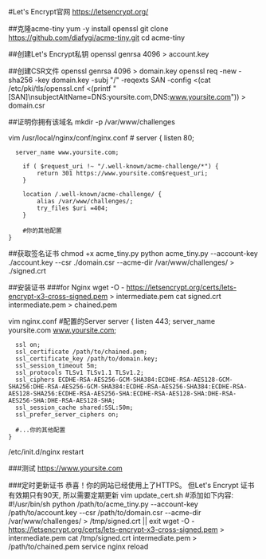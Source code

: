 #Let's Encrypt官网
https://letsencrypt.org/

##克隆acme-tiny
yum -y install openssl
git clone https://github.com/diafygi/acme-tiny.git
cd acme-tiny

##创建Let's Encrypt私钥
openssl genrsa 4096 > account.key

##创建CSR文件
openssl genrsa 4096 > domain.key
openssl req -new -sha256 -key domain.key -subj "/" -reqexts SAN -config <(cat /etc/pki/tls/openssl.cnf <(printf "[SAN]\nsubjectAltName=DNS:yoursite.com,DNS:www.yoursite.com")) > domain.csr

##证明你拥有该域名
mkdir -p /var/www/challenges

vim /usr/local/nginx/conf/nginx.conf #
	server {
	  listen  80;

	  server_name www.yoursite.com;

		if ( $request_uri !~ "/.well-known/acme-challenge/*") {
			return 301 https://www.yoursite.com$request_uri;
		}

		location /.well-known/acme-challenge/ {
			alias /var/www/challenges/;
			try_files $uri =404;
		}

		#你的其他配置
	}

##获取签名证书
chmod +x acme_tiny.py
python acme_tiny.py --account-key ./account.key --csr ./domain.csr --acme-dir /var/www/challenges/ > ./signed.crt


##安装证书
###for Nginx
wget -O - https://letsencrypt.org/certs/lets-encrypt-x3-cross-signed.pem > intermediate.pem
cat signed.crt intermediate.pem > chained.pem

vim nginx.conf #配置的Server
	server {
	  listen 443;
	  server_name yoursite.com www.yoursite.com;

	  ssl on;
	  ssl_certificate /path/to/chained.pem;
	  ssl_certificate_key /path/to/domain.key;
	  ssl_session_timeout 5m;
	  ssl_protocols TLSv1 TLSv1.1 TLSv1.2;
	  ssl_ciphers ECDHE-RSA-AES256-GCM-SHA384:ECDHE-RSA-AES128-GCM-SHA256:DHE-RSA-AES256-GCM-SHA384:ECDHE-RSA-AES256-SHA384:ECDHE-RSA-AES128-SHA256:ECDHE-RSA-AES256-SHA:ECDHE-RSA-AES128-SHA:DHE-RSA-AES256-SHA:DHE-RSA-AES128-SHA;
	  ssl_session_cache shared:SSL:50m;
	  ssl_prefer_server_ciphers on;

	  #...你的其他配置
	}

/etc/init.d/nginx restart


###测试
https://www.yoursite.com


###定时更新证书
恭喜！你的网站已经使用上了HTTPS。 但Let's Encrypt 证书有效期只有90天, 所以需要定期更新
vim update_cert.sh #添加如下内容:
	#!/usr/bin/sh
	python /path/to/acme_tiny.py --account-key /path/to/account.key --csr /path/to/domain.csr --acme-dir /var/www/challenges/ > /tmp/signed.crt || exit
	wget -O - https://letsencrypt.org/certs/lets-encrypt-x3-cross-signed.pem > intermediate.pem
	cat /tmp/signed.crt intermediate.pem > /path/to/chained.pem
	service nginx reload
